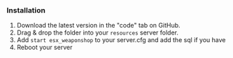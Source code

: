 ### Installation
1) Download the latest version in the "code" tab on GitHub.
2) Drag & drop the folder into your `resources` server folder.
4) Add `start esx_weaponshop` to your server.cfg and add the sql if you have
5) Reboot your server